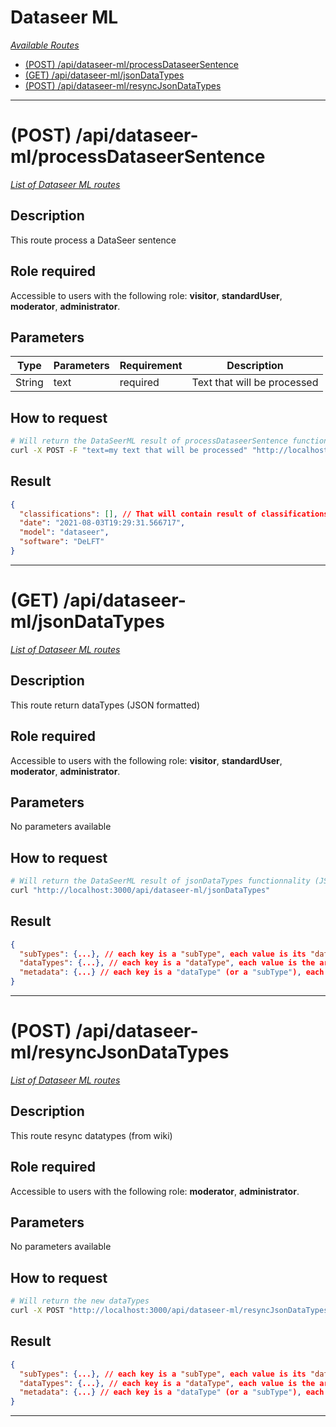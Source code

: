 # Dataseer ML

*[Available Routes](../API.md#available-routes)*

  - [(POST) /api/dataseer-ml/processDataseerSentence](#post-apidataseermlprocessdataseersentence)
  - [(GET) /api/dataseer-ml/jsonDataTypes](#get-apidataseermljsonDataTypes)
  - [(POST) /api/dataseer-ml/resyncJsonDataTypes](#post-apidataseermlresyncJsonDataTypes)

---

# (POST) /api/dataseer-ml/processDataseerSentence

*[List of Dataseer ML routes](#dataseer-ml)*

## Description

This route process a DataSeer sentence

## Role required

Accessible to users with the following role: **visitor**, **standardUser**, **moderator**, **administrator**.

## Parameters

<table>
  <thead>
    <tr>
      <th>Type</th>
      <th>Parameters</th>
      <th>Requirement</th>
      <th>Description</th>
    </tr>
  </thead>
  <tbody>
    <tr>
      <td>String</td>
      <td>text</td>
      <td>required</td>
      <td>Text that will be processed</td>
    </tr>
  </tbody>
</table>

## How to request

```bash
# Will return the DataSeerML result of processDataseerSentence functionnality (JSON formated)
curl -X POST -F "text=my text that will be processed" "http://localhost:3000/api/dataseer-ml/processDataseerSentence"
```

## Result

```json
{
  "classifications": [], // That will contain result of classifications
  "date": "2021-08-03T19:29:31.566717",
  "model": "dataseer",
  "software": "DeLFT"
}
```

---

# (GET) /api/dataseer-ml/jsonDataTypes

*[List of Dataseer ML routes](#dataseer-ml)*

## Description

This route return dataTypes (JSON formatted)

## Role required

Accessible to users with the following role: **visitor**, **standardUser**, **moderator**, **administrator**.

## Parameters

No parameters available

## How to request

```bash
# Will return the DataSeerML result of jsonDataTypes functionnality (JSON formated)
curl "http://localhost:3000/api/dataseer-ml/jsonDataTypes"
```

## Result

```json
{
  "subTypes": {...}, // each key is a "subType", each value is its "dataType"
  "dataTypes": {...}, // each key is a "dataType", each value is the array of "subTypes"
  "metadata": {...} // each key is a "dataType" (or a "subType"), each value is its metadata
}
```

---

# (POST) /api/dataseer-ml/resyncJsonDataTypes

*[List of Dataseer ML routes](#dataseer-ml)*

## Description

This route resync datatypes (from wiki)

## Role required

Accessible to users with the following role: **moderator**, **administrator**.

## Parameters

No parameters available

## How to request

```bash
# Will return the new dataTypes
curl -X POST "http://localhost:3000/api/dataseer-ml/resyncJsonDataTypes"
```

## Result

```json
{
  "subTypes": {...}, // each key is a "subType", each value is its "dataType"
  "dataTypes": {...}, // each key is a "dataType", each value is the array of "subTypes"
  "metadata": {...} // each key is a "dataType" (or a "subType"), each value is its metadata
}
```

---
